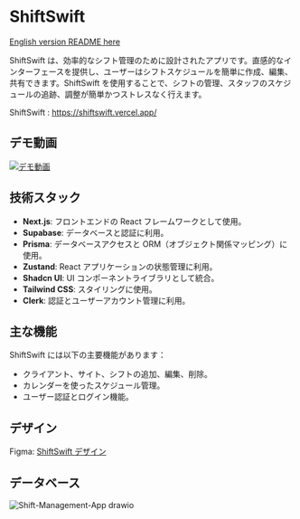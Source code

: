 # ShiftSwift

[English version README here](https://github.com/Kento-Kuki/ShiftSwift/blob/main/README.md)

ShiftSwift は、効率的なシフト管理のために設計されたアプリです。直感的なインターフェースを提供し、ユーザーはシフトスケジュールを簡単に作成、編集、共有できます。ShiftSwift を使用することで、シフトの管理、スタッフのスケジュールの追跡、調整が簡単かつストレスなく行えます。

ShiftSwift : https://shiftswift.vercel.app/

## デモ動画

[![デモ動画](https://img.youtube.com/vi/4FGFS43r8Gs/0.jpg)](https://www.youtube.com/watch?v=4FGFS43r8Gs)

## 技術スタック

- **Next.js**: フロントエンドの React フレームワークとして使用。
- **Supabase**: データベースと認証に利用。
- **Prisma**: データベースアクセスと ORM（オブジェクト関係マッピング）に使用。
- **Zustand**: React アプリケーションの状態管理に利用。
- **Shadcn UI**: UI コンポーネントライブラリとして統合。
- **Tailwind CSS**: スタイリングに使用。
- **Clerk**: 認証とユーザーアカウント管理に利用。

## 主な機能

ShiftSwift には以下の主要機能があります：

- クライアント、サイト、シフトの追加、編集、削除。
- カレンダーを使ったスケジュール管理。
- ユーザー認証とログイン機能。

## デザイン

Figma: [ShiftSwift デザイン](https://www.figma.com/design/hSiI6kcC1VzQLxR6xolrwN/ShiftSwift?node-id=0-1&t=ooH2g77BRDMCT4ek-0)

## データベース

![Shift-Management-App drawio](https://github.com/user-attachments/assets/31d3b6f7-fd27-46af-a639-4d09acab8cde)
